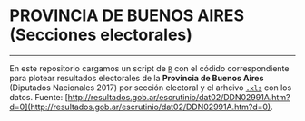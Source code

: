 # PROVINCIA DE BUENOS AIRES (Secciones electorales)
----

En este repositorio cargamos un script de [`R`](https://github.com/TuQmano/geofacet_ARG/blob/master/PBA/PBA_geofacet.R) con el códido correspondiente para plotear resultados electorales de la **Provincia de Buenos Aires** (Diputados Nacionales 2017) por sección electoral y el arhcivo [`.xls`](https://github.com/TuQmano/geofacet_ARG/blob/master/PBA/DATA_PBA2017.xlsx?raw=true) con los datos. Fuente: [http://resultados.gob.ar/escrutinio/dat02/DDN02991A.htm?d=0](http://resultados.gob.ar/escrutinio/dat02/DDN02991A.htm?d=0). 



